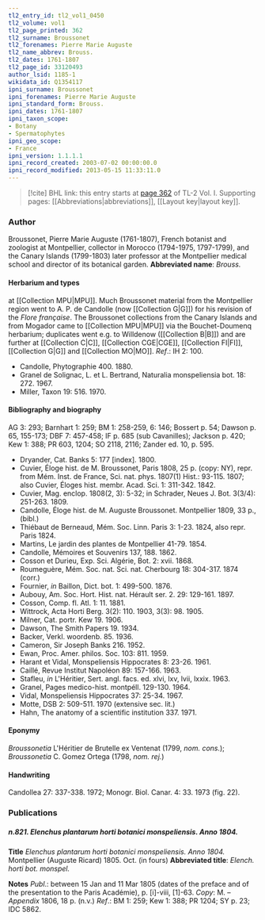 ```yaml
---
tl2_entry_id: tl2_vol1_0450
tl2_volume: vol1
tl2_page_printed: 362
tl2_surname: Broussonet
tl2_forenames: Pierre Marie Auguste
tl2_name_abbrev: Brouss.
tl2_dates: 1761-1807
tl2_page_id: 33120493
author_lsid: 1185-1
wikidata_id: Q1354117
ipni_surname: Broussonet
ipni_forenames: Pierre Marie Auguste
ipni_standard_form: Brouss.
ipni_dates: 1761-1807
ipni_taxon_scope: 
- Botany
- Spermatophytes
ipni_geo_scope: 
- France
ipni_version: 1.1.1.1
ipni_record_created: 2003-07-02 00:00:00.0
ipni_record_modified: 2013-05-15 11:33:11.0
---
```



> [!cite] BHL link: this entry starts at [page 362](https://www.biodiversitylibrary.org/page/33120493) of TL-2 Vol. I.
> Supporting pages: [[Abbreviations|abbreviations]], [[Layout key|layout key]].

### Author

Broussonet, Pierre Marie Auguste (1761-1807), French botanist and zoologist at Montpellier, collector in Morocco (1794-1975, 1797-1799), and the Canary Islands (1799-1803) later professor at the Montpellier medical school and director of its botanical garden. 
**Abbreviated name**: *Brouss.*

#### Herbarium and types

at [[Collection MPU|MPU]]. Much Broussonet material from the Montpellier region went to A. P. de Candolle (now [[Collection G|G]]) for his revision of the *Flore française*. The Broussonet collections from the Canary Islands and from Mogador came to [[Collection MPU|MPU]] via the Bouchet-Doumenq herbarium; duplicates went e.g. to Willdenow ([[Collection B|B]]) and are further at [[Collection C|C]], [[Collection CGE|CGE]], [[Collection FI|FI]], [[Collection G|G]] and [[Collection MO|MO]].
*Ref*.: IH 2: 100.
- Candolle, Phytographie 400. 1880.
- Granel de Solignac, L. et L. Bertrand, Naturalia monspeliensia bot. 18: 272. 1967.
- Miller, Taxon 19: 516. 1970.

#### Bibliography and biography

AG 3: 293; Barnhart 1: 259; BM 1: 258-259, 6: 146; Bossert p. 54; Dawson p. 65, 155-173; DBF 7: 457-458; IF p. 685 (sub Cavanilles); Jackson p. 420; Kew 1: 388; PR 603, 1204; SO 2118, 2116; Zander ed. 10, p. 595.
- Dryander, Cat. Banks 5: 177 \[index\]. 1800.
- Cuvier, Éloge hist. de M. Broussonet, Paris 1808, 25 p. (copy: NY), repr. from Mém. Inst. de France, Sci. nat. phys. 1807(1) Hist.: 93-115. 1807; also Cuvier, Éloges hist. membr. Acad. Sci. 1: 311-342. 1842.
- Cuvier, Mag. enclop. 1808(2, 3): 5-32; in Schrader, Neues J. Bot. 3(3/4): 251-263. 1809.
- Candolle, Éloge hist. de M. Auguste Broussonet. Montpellier 1809, 33 p., (bibl.)
- Thiébaut de Berneaud, Mém. Soc. Linn. Paris 3: 1-23. 1824, also repr. Paris 1824.
- Martins, Le jardin des plantes de Montpellier 41-79. 1854.
- Candolle, Mémoires et Souvenirs 137, 188. 1862.
- Cosson et Durieu, Exp. Sci. Algérie, Bot. 2: xvii. 1868.
- Roumeguère, Mém. Soc. nat. Sci. nat. Cherbourg 18: 304-317. 1874 (corr.)
- Fournier, *in* Baillon, Dict. bot. 1: 499-500. 1876.
- Aubouy, Am. Soc. Hort. Hist. nat. Hérault ser. 2. 29: 129-161. 1897.
- Cosson, Comp. fl. Atl. 1: 11. 1881.
- Wittrock, Acta Horti Berg. 3(2): 110. 1903, 3(3): 98. 1905.
- Milner, Cat. portr. Kew 19. 1906.
- Dawson, The Smith Papers 19. 1934.
- Backer, Verkl. woordenb. 85. 1936.
- Cameron, Sir Joseph Banks 216. 1952.
- Ewan, Proc. Amer. philos. Soc. 103: 811. 1959.
- Harant et Vidal, Monspeliensis Hippocrates 8: 23-26. 1961.
- Caillé, Revue Institut Napoléon 89: 157-166. 1963.
- Stafleu, *in* L'Héritier, Sert. angl. facs. ed. xlvi, lxv, lvii, lxxix. 1963.
- Granel, Pages medico-hist. montpéll. 129-130. 1964.
- Vidal, Monspeliensis Hippocrates 37: 25-34. 1967.
- Motte, DSB 2: 509-511. 1970 (extensive sec. lit.)
- Hahn, The anatomy of a scientific institution 337. 1971.

#### Eponymy

*Broussonetia* L'Héritier de Brutelle ex Ventenat (1799, *nom. cons.*); *Broussonetia* C. Gomez Ortega (1798, *nom. rej.*)

#### Handwriting

Candollea 27: 337-338. 1972; Monogr. Biol. Canar. 4: 33. 1973 (fig. 22).

### Publications

##### n.821. Elenchus plantarum horti botanici monspeliensis. Anno 1804.

**Title**
*Elenchus plantarum horti botanici monspeliensis. Anno 1804.* Montpellier (Auguste Ricard) 1805. Oct. (in fours)
**Abbreviated title**: *Elench. horti bot. monspel.*

**Notes**
*Publ*.: between 15 Jan and 11 Mar 1805 (dates of the preface and of the presentation to the Paris Académie), p. \[i\]-viii, \[1\]-63. *Copy*: M. – *Appendix* 1806, 18 p. (n.v.)
*Ref*.: BM 1: 259; Kew 1: 388; PR 1204; SY p. 23; IDC 5862.

